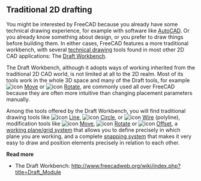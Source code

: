## Traditional 2D drafting

You might be interested by FreeCAD because you already have some technical drawing experience, for example with software like [AutoCAD](https://en.wikipedia.org/wiki/AutoCAD). Or you already know something about design, or you prefer to draw things before building them. In either cases, FreeCAD features a more traditional workbench, with several [technical drawing](https://en.wikipedia.org/wiki/Technical_drawing) tools found in most other 2D CAD applications: The [Draft Workbench](http://www.freecadweb.org/wiki/index.php?title=Draft_Module).

The Draft Workbench, although it adopts ways of working inherited from the traditional 2D CAD world, is not limited at all to the 2D realm. Most of its tools work in the whole 3D space and many of the Draft tools, for example ![icon](http://www.freecadweb.org/wiki/images/thumb/c/c5/Draft_Move.png/16px-Draft_Move.png) [Move](http://www.freecadweb.org/wiki/index.php?title=Draft_Move) or ![icon](http://www.freecadweb.org/wiki/images/thumb/5/5a/Draft_Rotate.png/16px-Draft_Rotate.png) [Rotate](http://www.freecadweb.org/wiki/index.php?title=File:Draft_Rotate.png), are commonly used all over FreeCAD because they are often more intuitive than changing placement parameters manually.

Among the tools offered by the Draft Workbench, you will find traditional drawing tools like ![icon](http://www.freecadweb.org/wiki/images/thumb/a/a8/Draft_Line.png/16px-Draft_Line.png) [Line](http://www.freecadweb.org/wiki/index.php?title=Draft_Line), ![icon](http://www.freecadweb.org/wiki/images/thumb/1/10/Draft_Circle.png/16px-Draft_Circle.png) [Circle](http://www.freecadweb.org/wiki/index.php?title=Draft_Circle), or ![icon](http://www.freecadweb.org/wiki/images/thumb/0/00/Draft_Wire.png/16px-Draft_Wire.png) [Wire](http://www.freecadweb.org/wiki/index.php?title=Draft_Wire) (polyline), modification tools like ![icon](http://www.freecadweb.org/wiki/images/thumb/c/c5/Draft_Move.png/16px-Draft_Move.png) [Move](http://www.freecadweb.org/wiki/index.php?title=Draft_Move), ![icon](http://www.freecadweb.org/wiki/images/thumb/5/5a/Draft_Rotate.png/16px-Draft_Rotate.png) [Rotate](http://www.freecadweb.org/wiki/index.php?title=File:Draft_Rotate.png) or ![icon](http://www.freecadweb.org/wiki/images/thumb/e/eb/Draft_Offset.png/16px-Draft_Offset.png) [Offset](http://www.freecadweb.org/wiki/index.php?title=Draft_Offset), a [working plane/grid system](http://www.freecadweb.org/wiki/index.php?title=Draft_SelectPlane) that allows you to define precisely in which plane you are working, and a complete [snapping system](http://www.freecadweb.org/wiki/index.php?title=Draft_Snap) that makes it very easy to draw and position elements precisely in relation to each other.

**Read more**

* The Draft Workbench: http://www.freecadweb.org/wiki/index.php?title=Draft_Module

